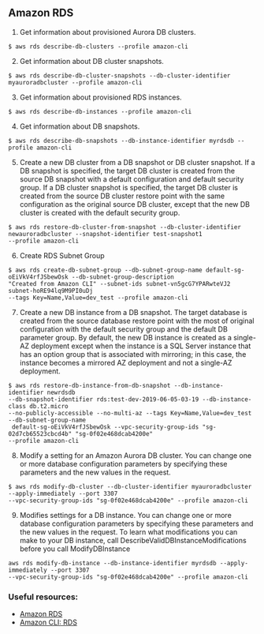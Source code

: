 ## Amazon RDS

1. Get information about provisioned Aurora DB clusters.
```
$ aws rds describe-db-clusters --profile amazon-cli
```

2. Get  information  about  DB cluster snapshots.
```
$ aws rds describe-db-cluster-snapshots --db-cluster-identifier myauroradbcluster --profile amazon-cli
```

3. Get  information about provisioned RDS instances.
```
$ aws rds describe-db-instances --profile amazon-cli
```

4. Get  information about DB snapshots.
```
$ aws rds describe-db-snapshots --db-instance-identifier myrdsdb --profile amazon-cli
```

5. Create a new DB cluster from a DB snapshot or DB cluster snapshot.
If  a  DB  snapshot is specified, the target DB cluster is created from
the source DB snapshot with a default configuration and  default  security group.
If a DB cluster snapshot is specified, the target DB cluster is created
from the source DB cluster restore point with the same configuration as
the  original source DB cluster, except that the new DB cluster is created with the default security group.
```
$ aws rds restore-db-cluster-from-snapshot --db-cluster-identifier newauroradbcluster --snapshot-identifier test-snapshot1
--profile amazon-cli
```

6. Create RDS Subnet Group
```
$ aws rds create-db-subnet-group --db-subnet-group-name default-sg-oEiVkV4rfJSbewOsk --db-subnet-group-description 
"Created from Amazon CLI" --subnet-ids subnet-vn5gcG7YPARwteVJ2 subnet-hoRE94lq9M9PI0uDj 
--tags Key=Name,Value=dev_test --profile amazon-cli
```

7. Create  a  new  DB instance from a DB snapshot. The target database is
created from the source database restore point with the most of  original
configuration  with  the default security group and the default DB
parameter group. By default, the new DB instance is created as  a  single-AZ
deployment  except  when  the instance is a SQL Server instance that has an
option group that is associated  with  mirroring;  in  this case,
the instance becomes a mirrored AZ deployment and not a single-AZ deployment.

```
$ aws rds restore-db-instance-from-db-snapshot --db-instance-identifier newrdsdb 
--db-snapshot-identifier rds:test-dev-2019-06-05-03-19 --db-instance-class db.t2.micro
--no-publicly-accessible --no-multi-az --tags Key=Name,Value=dev_test --db-subnet-group-name
 default-sg-oEiVkV4rfJSbewOsk --vpc-security-group-ids "sg-02d7cb65523cbcd4b" "sg-0f02e468dcab4200e" 
--profile amazon-cli
```

8. Modify a setting for an Amazon Aurora DB cluster. You can change one or 
more database configuration parameters by specifying  these  parameters
and  the  new  values  in  the  request.
```
$ aws rds modify-db-cluster --db-cluster-identifier myauroradbcluster  --apply-immediately --port 3307
--vpc-security-group-ids "sg-0f02e468dcab4200e" --profile amazon-cli 
```

9. Modifies  settings  for a DB instance. You can change one or more database
configuration parameters by specifying these  parameters  and  the new  values
in the request. To learn what modifications you can make to your DB instance,
call DescribeValidDBInstanceModifications before  you call ModifyDBInstance 
```
aws rds modify-db-instance --db-instance-identifier myrdsdb --apply-immediately --port 3307
--vpc-security-group-ids "sg-0f02e468dcab4200e" --profile amazon-cli
```

### Useful resources:
* [Amazon RDS](https://aws.amazon.com/rds/)
* [Amazon CLI: RDS](https://docs.aws.amazon.com/cli/latest/reference/rds/)
